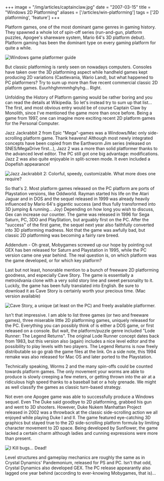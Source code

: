 +++
image = "/img/articles/captainclaw.jpg"
date = "2007-03-15"
title = "Windows 2D Platforming"
aliases = ['/articles/win-platforming']
tags = ['2D platforming', 'feature']
+++

Platform games, one of the most dominant game genres in gaming history. They spawned a whole lot of spin-off series (run-and-gun, platform puzzles, Apogee's shareware system, Mario 64's 3D platform debut). Platform gaming has been the dominant type on every gaming platform for quite a while.

![Windows game platformer guide](/img/articles/WinPlatforming.jpg)

But classic platforming is rarely seen on nowadays computers. Consoles have taken over the 3D platforming aspect while handheld games kept producing 2D variations (Castlevania, Wario Land), but what happened to PC platformers? Try to sum up more than five recent commercial classic 2D platform games. Euurhhghmmmhghyhg... Right.

Unfolding the History of Platform gaming would be rather boring and you can read the details at Wikipedia. So let's instead try to sum up that list... The first, and most obvious entry would be of course Captain Claw by Monolith, since I've mentioned the game more than once before. Being a game from 1997, one can imagine more exciting recent 2D platform games for the Personal Computer.

Jazz Jackrabbit 2 from Epic "Mega"-games was a Windows/Mac only side-scrolling platform game. Thank heavens! Although most newly integrated concepts have been copied from the Earthworm Jim series (released on SNES/MegaDrive first...), Jazz 2 was a more than solid platformer thanks to the advanced level editor. The PC still got one big advantage: modifications. Jazz 2 was also quite enjoyable in split-screen mode. It even included a Dopefish appearance!

![](/img/articles/WinPlat_Jazz2.jpg "Jazz Jackrabbit 2: Colorful, speedy, customizable. What more does one require?")

So that's 2. Most platform games released on the PC platform are ports of Playstation versions, like Oddworld. Rayman started his life on the Atari Jaguar and in DOS and the sequel released in 1999 was already heavily influenced by Mario 64's gigantic success (and thus fully transformed into 3D jumping & running... Joy) Depending on how long you wish to discuss, Gex can increase our counter. The game was released in 1996 for Sega Saturn, PC, 3DO and PlayStation, but arguably first on the PC. After the "success" of the first game, the sequel next year also faithfully converted into 3D platforming madness. Not that the game was awfully bad, but classic 2D platforming was becoming a fairly rare breed.

Addendum - Oh great, Mobygames screwed up our hope by pointing out GEX has ben released for Saturn and Playstation in 1995, while the PC version came one year behind. The real question is, on which platform was the game developed, or for which key platform?

Last but not least, honorable mention to a bunch of freeware 2D platforming goodness, and especially Cave Story. The game is essentially a metroidvania clone with a very solid story line and sweet personality to it. Luckily, the game has been fully translated into English. Be sure to download it as Cave Story is certainly worth your precious time. (Mac version available)

![](/img/articles/WinPlat_CaveStory.jpg "Cave Story, a unique (at least on the PC) and freely available platformer.")

Isn't that impressive. I am able to list three games (or two and freeware games), three miserable little 2D platforming games, uniquely released for the PC. Everything you can possibly think of is either a DOS game, or first released on a console. But wait, the platform/puzzle genre included "Lode Runner: The Legend Returns". The original Lode Runner concept dates back from 1983, but this version also (again) includes a nice level editor and the possibility to play levels with two players. The Legend Returns is now freely distributable so go grab the game files at the link. On a side note, this 1994 remake was also released for Mac OS and later ported to the Playstation.

Technically speaking, Worms 2 and the many spin-offs could be counted towards platform games. The only movement your worms are able to produce is slowly creeping a few meters, or getting thrown into the air at a ridiculous high speed thanks to a baseball bat or a holy grenade. We might as well classify the games as classic turn-based strategy.

Not even one Apogee game was able to successfully produce a Windows sequel. Even The Duke said goodbye to 2D platforming, grabbed his gun and went to 3D shooters. However, Duke Nukem Manhattan Project released in 2002 was a throwback at the classic side-scrolling action we all enjoyed while playing Duke I and II. The game featured eye-catching 3D graphics but stayed true to the 2D side-scrolling platform formula by limiting character movement to 2D space. Being developed by Sunflower, the game lacked a certain charm although ladies and cunning expressions were more than present.

![](/img/articles/WinPlat_Duke.jpg "I Kill bugs... Dead!")

Level structures and gameplay mechanics are roughly the same as in Crystal Dynamics' Pandemonium, released for PS and PC. Isn't that odd, Crystal Dynamics also developed GEX. The PC release appearantly also lagged one year behind (according to ever-knowing Mobygames, that is)...

